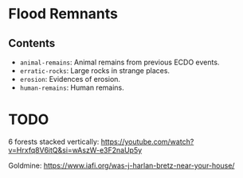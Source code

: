 # Flood Remnants

## Contents

- `animal-remains`: Animal remains from previous ECDO events.
- `erratic-rocks`: Large rocks in strange places.
- `erosion`: Evidences of erosion.
- `human-remains`: Human remains.

# TODO

6 forests stacked vertically: https://youtube.com/watch?v=Hrxfq8V6itQ&si=wAszW-e3F2naUp5y

Goldmine: https://www.iafi.org/was-j-harlan-bretz-near-your-house/